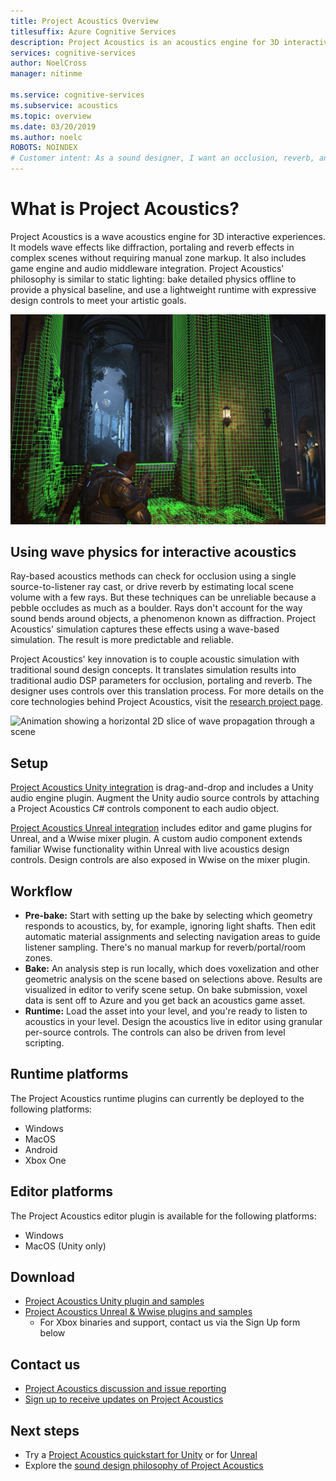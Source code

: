 ```yaml
---
title: Project Acoustics Overview
titlesuffix: Azure Cognitive Services
description: Project Acoustics is an acoustics engine for 3D interactive experiences, integrating baked wave physics simulation with interactive design controls.
services: cognitive-services
author: NoelCross
manager: nitinme

ms.service: cognitive-services
ms.subservice: acoustics
ms.topic: overview
ms.date: 03/20/2019
ms.author: noelc
ROBOTS: NOINDEX
# Customer intent: As a sound designer, I want an occlusion, reverb, and portaling system to manage the mix and anchor sounds in a virtual world.
---
```


# What is Project Acoustics?
Project Acoustics is a wave acoustics engine for 3D interactive experiences. It models wave effects like diffraction, portaling and reverb effects in complex scenes without requiring manual zone markup. It also includes game engine and audio middleware integration. Project Acoustics' philosophy is similar to static lighting: bake detailed physics offline to provide a physical baseline, and use a lightweight runtime with expressive design controls to meet your artistic goals.

![Screenshot from Gears of War 4 showing acoustics voxels](media/gears-with-voxels.jpg)

## Using wave physics for interactive acoustics
Ray-based acoustics methods can check for occlusion using a single source-to-listener ray cast, or drive reverb by estimating local scene volume with a few rays. But these techniques can be unreliable because a pebble occludes as much as a boulder. Rays don't account for the way sound bends around objects, a phenomenon known as diffraction. Project Acoustics' simulation captures these effects using a wave-based simulation. The result is more predictable and reliable.

Project Acoustics' key innovation is to couple acoustic simulation with traditional sound design concepts. It translates simulation results into traditional audio DSP parameters for occlusion, portaling and reverb. The designer uses controls over this translation process. For more details on the core technologies behind Project Acoustics, visit the [research project page](https://www.microsoft.com/en-us/research/project/project-triton/).

![Animation showing a horizontal 2D slice of wave propagation through a scene](media/wave-simulation.gif)

## Setup
[Project Acoustics Unity integration](unity-integration.md) is drag-and-drop and includes a Unity audio engine plugin. Augment the Unity audio source controls by attaching a Project Acoustics C# controls component to each audio object.

[Project Acoustics Unreal integration](unreal-integration.md) includes editor and game plugins for Unreal, and a Wwise mixer plugin. A custom audio component extends familiar Wwise functionality within Unreal with live acoustics design controls. Design controls are also exposed in Wwise on the mixer plugin.

## Workflow
* **Pre-bake:** Start with setting up the bake by selecting which geometry responds to acoustics, by, for example, ignoring light shafts. Then edit automatic material assignments and selecting navigation areas to guide listener sampling. There's no manual markup for reverb/portal/room zones.
* **Bake:** An analysis step is run locally, which does voxelization and other geometric analysis on the scene based on selections above. Results are visualized in editor to verify scene setup. On bake submission, voxel data is sent off to Azure and you get back an acoustics game asset.
* **Runtime:** Load the asset into your level, and you're ready to listen to acoustics in your level. Design the acoustics live in editor using granular per-source controls. The controls can also be driven from level scripting.

## Runtime platforms
The Project Acoustics runtime plugins can currently be deployed to the following platforms:
* Windows
* MacOS
* Android
* Xbox One

## Editor platforms
The Project Acoustics editor plugin is available for the following platforms:
* Windows
* MacOS (Unity only)

## Download
* [Project Acoustics Unity plugin and samples](https://www.microsoft.com/en-us/download/details.aspx?id=57346)
* [Project Acoustics Unreal & Wwise plugins and samples](https://www.microsoft.com/download/details.aspx?id=58090)
  * For Xbox binaries and support, contact us via the Sign Up form below

## Contact us
* [Project Acoustics discussion and issue reporting](https://github.com/microsoft/ProjectAcoustics/issues)
* [Sign up to receive updates on Project Acoustics](https://forms.office.com/Pages/ResponsePage.aspx?id=v4j5cvGGr0GRqy180BHbRwMoAEhDCLJNqtVIPwQN6rpUOFRZREJRR0NIQllDOTQ1U0JMNVc4OFNFSy4u)

## Next steps
* Try a [Project Acoustics quickstart for Unity](unity-quickstart.md) or for [Unreal](unreal-quickstart.md)
* Explore the [sound design philosophy of Project Acoustics](design-process.md)

